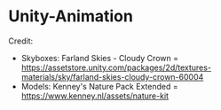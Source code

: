 # Unity-Animation
Credit: 
* Skyboxes: Farland Skies - Cloudy Crown = https://assetstore.unity.com/packages/2d/textures-materials/sky/farland-skies-cloudy-crown-60004
* Models: Kenney's Nature Pack Extended = https://www.kenney.nl/assets/nature-kit